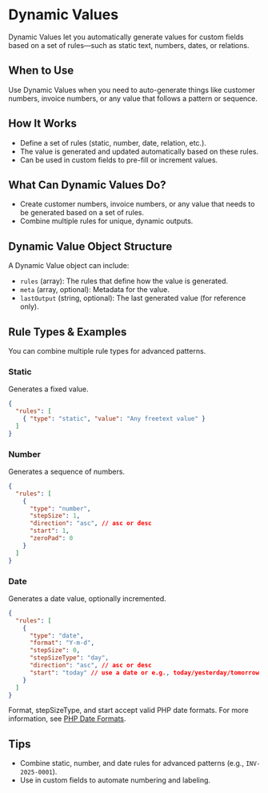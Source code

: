 # Dynamic Values

Dynamic Values let you automatically generate values for custom fields based on a set of rules—such as static text, numbers, dates, or relations.

## When to Use
Use Dynamic Values when you need to auto-generate things like customer numbers, invoice numbers, or any value that follows a pattern or sequence.

## How It Works
- Define a set of rules (static, number, date, relation, etc.).
- The value is generated and updated automatically based on these rules.
- Can be used in custom fields to pre-fill or increment values.

## What Can Dynamic Values Do?
- Create customer numbers, invoice numbers, or any value that needs to be generated based on a set of rules.
- Combine multiple rules for unique, dynamic outputs.

## Dynamic Value Object Structure
A Dynamic Value object can include:
- `rules` (array): The rules that define how the value is generated.
- `meta` (array, optional): Metadata for the value.
- `lastOutput` (string, optional): The last generated value (for reference only).

## Rule Types & Examples
You can combine multiple rule types for advanced patterns.

### Static
Generates a fixed value.
```json
{
  "rules": [
    { "type": "static", "value": "Any freetext value" }
  ]
}
```

### Number
Generates a sequence of numbers.
```json
{
  "rules": [
    {
      "type": "number",
      "stepSize": 1,
      "direction": "asc", // asc or desc
      "start": 1,
      "zeroPad": 0
    }
  ]
}
```

### Date
Generates a date value, optionally incremented.
```json
{
  "rules": [
    {
      "type": "date",
      "format": "Y-m-d",
      "stepSize": 0,
      "stepSizeType": "day",
      "direction": "asc", // asc or desc
      "start": "today" // use a date or e.g., today/yesterday/tomorrow
    }
  ]
}
```
Format, stepSizeType, and start accept valid PHP date formats. For more information, see [PHP Date Formats](https://www.php.net/manual/en/datetime.format.php).

## Tips
- Combine static, number, and date rules for advanced patterns (e.g., `INV-2025-0001`).
- Use in custom fields to automate numbering and labeling.
